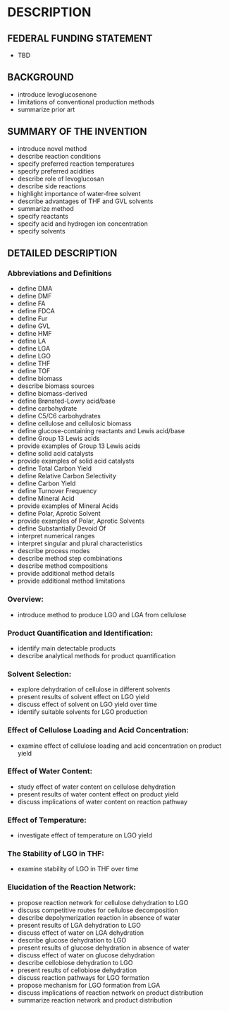 # DESCRIPTION

## FEDERAL FUNDING STATEMENT

- TBD

## BACKGROUND

- introduce levoglucosenone
- limitations of conventional production methods
- summarize prior art

## SUMMARY OF THE INVENTION

- introduce novel method
- describe reaction conditions
- specify preferred reaction temperatures
- specify preferred acidities
- describe role of levoglucosan
- describe side reactions
- highlight importance of water-free solvent
- describe advantages of THF and GVL solvents
- summarize method
- specify reactants
- specify acid and hydrogen ion concentration
- specify solvents

## DETAILED DESCRIPTION

### Abbreviations and Definitions

- define DMA
- define DMF
- define FA
- define FDCA
- define Fur
- define GVL
- define HMF
- define LA
- define LGA
- define LGO
- define THF
- define TOF
- define biomass
- describe biomass sources
- define biomass-derived
- define Brønsted-Lowry acid/base
- define carbohydrate
- define C5/C6 carbohydrates
- define cellulose and cellulosic biomass
- define glucose-containing reactants and Lewis acid/base
- define Group 13 Lewis acids
- provide examples of Group 13 Lewis acids
- define solid acid catalysts
- provide examples of solid acid catalysts
- define Total Carbon Yield
- define Relative Carbon Selectivity
- define Carbon Yield
- define Turnover Frequency
- define Mineral Acid
- provide examples of Mineral Acids
- define Polar, Aprotic Solvent
- provide examples of Polar, Aprotic Solvents
- define Substantially Devoid Of
- interpret numerical ranges
- interpret singular and plural characteristics
- describe process modes
- describe method step combinations
- describe method compositions
- provide additional method details
- provide additional method limitations

### Overview:

- introduce method to produce LGO and LGA from cellulose

### Product Quantification and Identification:

- identify main detectable products
- describe analytical methods for product quantification

### Solvent Selection:

- explore dehydration of cellulose in different solvents
- present results of solvent effect on LGO yield
- discuss effect of solvent on LGO yield over time
- identify suitable solvents for LGO production

### Effect of Cellulose Loading and Acid Concentration:

- examine effect of cellulose loading and acid concentration on product yield

### Effect of Water Content:

- study effect of water content on cellulose dehydration
- present results of water content effect on product yield
- discuss implications of water content on reaction pathway

### Effect of Temperature:

- investigate effect of temperature on LGO yield

### The Stability of LGO in THF:

- examine stability of LGO in THF over time

### Elucidation of the Reaction Network:

- propose reaction network for cellulose dehydration to LGO
- discuss competitive routes for cellulose decomposition
- describe depolymerization reaction in absence of water
- present results of LGA dehydration to LGO
- discuss effect of water on LGA dehydration
- describe glucose dehydration to LGO
- present results of glucose dehydration in absence of water
- discuss effect of water on glucose dehydration
- describe cellobiose dehydration to LGO
- present results of cellobiose dehydration
- discuss reaction pathways for LGO formation
- propose mechanism for LGO formation from LGA
- discuss implications of reaction network on product distribution
- summarize reaction network and product distribution

